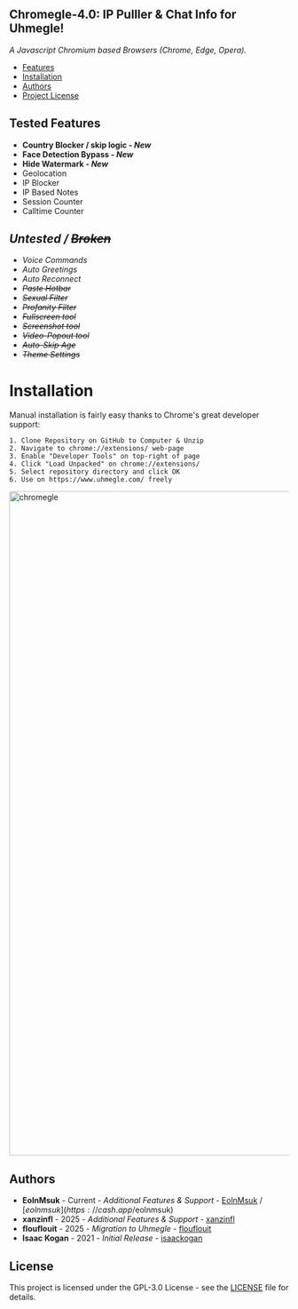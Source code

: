 ## Chromegle-4.0: IP Pulller & Chat Info for Uhmegle!
*A Javascript Chromium based Browsers (Chrome, Edge, Opera).*

- [Features](#tested-features)
- [Installation](#installation)
- [Authors](#authors)
- [Project License](#license)

## Tested Features
- **Country Blocker / skip logic - *New***
- **Face Detection Bypass - *New***
- **Hide Watermark - *New***
- Geolocation
- IP Blocker
- IP Based Notes
- Session Counter
- Calltime Counter

## *Untested / ~~Broken~~*
- *Voice Commands*
- *Auto Greetings*
- *Auto Reconnect*
- *~~Paste Hotbar~~*
- *~~Sexual Filter~~*
- *~~Profanity Filter~~*
- *~~Fullscreen tool~~*
- *~~Screenshot tool~~*
- *~~Video-Popout tool~~*
- *~~Auto-Skip Age~~*
- *~~Theme Settings~~*

# Installation

Manual installation is fairly easy thanks to Chrome's great developer support:
```
1. Clone Repository on GitHub to Computer & Unzip
2. Navigate to chrome://extensions/ web-page
3. Enable "Developer Tools" on top-right of page
4. Click "Load Unpacked" on chrome://extensions/
5. Select repository directory and click OK
6. Use on https://www.uhmegle.com/ freely
```

<img width="1046" height="1196" alt="chromegle" src="https://github.com/user-attachments/assets/ab9c7099-eee9-4f4b-b409-76ea064a6c4b" />

## Authors

* **EolnMsuk** - Current - *Additional Features & Support* - [EolnMsuk](https://github.com/EolnMsuk) / [$eolnmsuk](https://cash.app/$eolnmsuk)
* **xanzinfl** - 2025 - *Additional Features & Support* - [xanzinfl](https://github.com/xanzinfl)
* **flouflouit** - 2025 - *Migration to Uhmegle* - [flouflouit](https://github.com/flouflouit)
* **Isaac Kogan** - 2021 - *Initial Release* - [isaackogan](https://github.com/isaackogan)

## License

This project is licensed under the GPL-3.0 License - see the [LICENSE](LICENSE) file for details.
